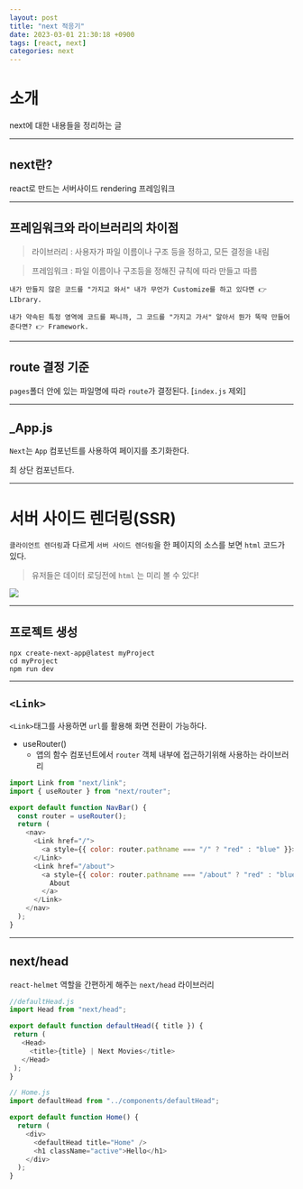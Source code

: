 ```yaml
---
layout: post
title: "next 적응기"
date: 2023-03-01 21:30:18 +0900
tags: [react, next]
categories: next
---
```


# 소개
next에 대한 내용들을 정리하는 글

---

## next란?
react로 만드는 서버사이드 rendering 프레임워크 

---

## 프레임워크와 라이브러리의 차이점
> 라이브러리 : 사용자가 파일 이름이나 구조 등을 정하고, 모든 결정을 내림 
 
> 프레임워크 : 파일 이름이나 구조등을 정해진 규칙에 따라 만들고 따름 

```
내가 만들지 않은 코드를 "가지고 와서" 내가 무언가 Customize를 하고 있다면 👉 LIbrary.

내가 약속된 특정 영역에 코드를 짜니까, 그 코드를 "가지고 가서" 알아서 뭔가 뚝딱 만들어준다면? 👉 Framework.
```

---

## route 결정 기준 
`pages`폴더 안에 있는 파일명에 따라 `route`가 결정된다. [`index.js` 제외]

---
## _App.js
`Next`는 `App` 컴포넌트를 사용하여 페이지를 초기화한다.

최 상단 컴포넌트다.

---
# 서버 사이드 렌더링(SSR)
`클라이언트 렌더링`과 다르게 `서버 사이드 렌더링`을 한 페이지의 소스를 보면 `html` 코드가 있다.<br/> 
>  유저들은 데이터 로딩전에 `html` 는 미리 볼 수 있다!
<div>
    <img src = 'https://user-images.githubusercontent.com/44117975/222147512-0cd3d7cc-1d1c-4c39-81bf-737357988b77.png'/>
</div>

---
## 프로젝트 생성 
```
npx create-next-app@latest myProject
cd myProject
npm run dev
```
---

## `<Link>`
`<Link>`태그를 사용하면 `url`를 활용해 화면 전환이 가능하다.
- useRouter()
    - 앱의 함수 컴포넌트에서 `router` 객체 내부에 접근하기위해 사용하는 라이브러리 
``` javascript
import Link from "next/link";
import { useRouter } from "next/router";

export default function NavBar() {
  const router = useRouter();
  return (
    <nav>
      <Link href="/">
        <a style={{ color: router.pathname === "/" ? "red" : "blue" }}>Home</a>
      </Link>
      <Link href="/about">
        <a style={{ color: router.pathname === "/about" ? "red" : "blue" }}>
          About
        </a>
      </Link>
    </nav>
  );
}
```
---
 ## next/head
 `react-helmet` 역할을 간편하게 해주는 `next/head` 라이브러리
 ```javascript
 //defaultHead.js
import Head from "next/head";

export default function defaultHead({ title }) {
  return (
    <Head>
      <title>{title} | Next Movies</title>
    </Head>
  );
}
 ```
```javascript
// Home.js
import defaultHead from "../components/defaultHead";

export default function Home() {
  return (
    <div>
      <defaultHead title="Home" />
      <h1 className="active">Hello</h1>
    </div>
  );
}
```


